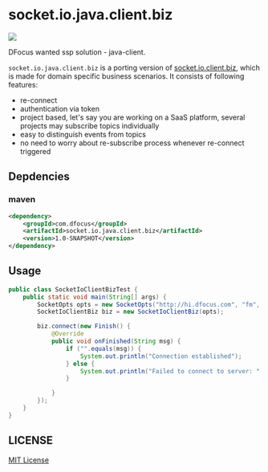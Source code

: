 # socket.io.java.client.biz

![][license-url]

DFocus wanted ssp solution - java-client.

`socket.io.java.client.biz` is a porting version of [socket.io.client.biz](https://raw.githubusercontent.com/DFocusFE/socket.io.client.biz), which is made for domain specific business scenarios. It consists of following features:

- re-connect
- authentication via token
- project based, let's say you are working on a SaaS platform, several projects may subscribe topics individually
- easy to distinguish events from topics
- no need to worry about re-subscribe process whenever re-connect triggered

## Depdencies

### maven

```xml
<dependency>
    <groupId>com.dfocus</groupId>
    <artifactId>socket.io.java.client.biz</artifactId>
    <version>1.0-SNAPSHOT</version>
</dependency>
```

## Usage

```java
public class SocketIoClientBizTest {
    public static void main(String[] args) {
        SocketOpts opts = new SocketOpts("http://hi.dfocus.com", "fm", "your token");
        SocketIoClientBiz biz = new SocketIoClientBiz(opts);

        biz.connect(new Finish() {
            @Override
            public void onFinished(String msg) {
                if ("".equals(msg)) {
                    System.out.println("Connection established");
                } else {
                    System.out.println("Failed to connect to server: " + msg);
                }

            }
        });
    }
}
```

## LICENSE

[MIT License](https://raw.githubusercontent.com/DFocusFE/socket.io.java.client.biz/master/LICENSE)

[license-url]: https://img.shields.io/npm/l/socket.io.java.client.biz.svg
